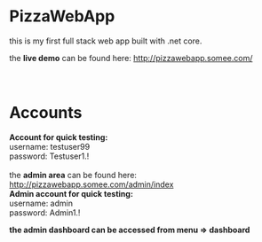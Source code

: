 # PizzaWebApp

this is my first full stack web app built with .net core.

the **live demo** can be found here: http://pizzawebapp.somee.com/
<br>
<br>
<br>
# Accounts

**Account for quick testing:** <br>
username: testuser99 <br>
password: Testuser1.!
<br>
<br>
the **admin area** can be found here: http://pizzawebapp.somee.com/admin/index
<br>
**Admin account for quick testing:** <br>
username: admin <br>
password: Admin1.!

**the admin dashboard can be accessed from menu => dashboard**
